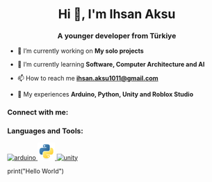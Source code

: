 <h1 align="center">Hi 👋, I'm Ihsan Aksu</h1>
<h3 align="center">A younger developer from Türkiye</h3>

- 🔭 I’m currently working on **My solo projects**

- 🌱 I’m currently learning **Software, Computer Architecture and AI**

- 📫 How to reach me **ihsan.aksu1011@gmail.com**

- 📄 My experiences **Arduino, Python, Unity and Roblox Studio**

<h3 align="left">Connect with me:</h3>
<p align="left">
</p>

<h3 align="left">Languages and Tools:</h3>
<p align="left"> <a href="https://www.arduino.cc/" target="_blank" rel="noreferrer"> <img src="https://cdn.worldvectorlogo.com/logos/arduino-1.svg" alt="arduino" width="40" height="40"/> </a> <a href="https://www.python.org" target="_blank" rel="noreferrer"> <img src="https://raw.githubusercontent.com/devicons/devicon/master/icons/python/python-original.svg" alt="python" width="40" height="40"/> </a> <a href="https://unity.com/" target="_blank" rel="noreferrer"> <img src="https://www.vectorlogo.zone/logos/unity3d/unity3d-icon.svg" alt="unity" width="40" height="40"/> </a> </p>
 <div background-color="rgb(150,0,150)" width="100px" height="100px">print("Hello World")</div>
